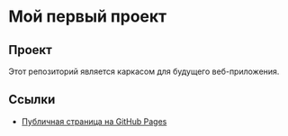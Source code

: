 # Мой первый проект
## Проект
Этот репозиторий является каркасом для будущего веб-приложения. 

## Ссылки
- [Публичная страница на GitHub Pages](https://fasttra1n.github.io/my-awesome-project/index.html)